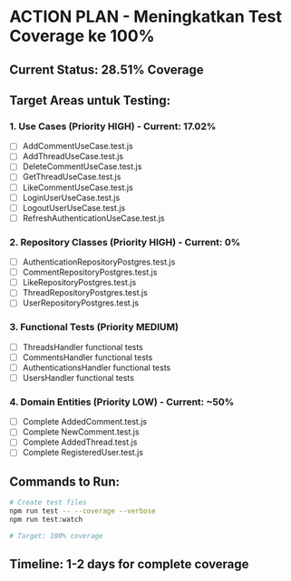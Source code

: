 # ACTION PLAN - Meningkatkan Test Coverage ke 100%

## Current Status: 28.51% Coverage

## Target Areas untuk Testing:

### 1. Use Cases (Priority HIGH) - Current: 17.02%
- [ ] AddCommentUseCase.test.js
- [ ] AddThreadUseCase.test.js  
- [ ] DeleteCommentUseCase.test.js
- [ ] GetThreadUseCase.test.js
- [ ] LikeCommentUseCase.test.js
- [ ] LoginUserUseCase.test.js
- [ ] LogoutUserUseCase.test.js
- [ ] RefreshAuthenticationUseCase.test.js

### 2. Repository Classes (Priority HIGH) - Current: 0%
- [ ] AuthenticationRepositoryPostgres.test.js
- [ ] CommentRepositoryPostgres.test.js
- [ ] LikeRepositoryPostgres.test.js
- [ ] ThreadRepositoryPostgres.test.js
- [ ] UserRepositoryPostgres.test.js

### 3. Functional Tests (Priority MEDIUM)
- [ ] ThreadsHandler functional tests
- [ ] CommentsHandler functional tests  
- [ ] AuthenticationsHandler functional tests
- [ ] UsersHandler functional tests

### 4. Domain Entities (Priority LOW) - Current: ~50%
- [ ] Complete AddedComment.test.js
- [ ] Complete NewComment.test.js
- [ ] Complete AddedThread.test.js
- [ ] Complete RegisteredUser.test.js

## Commands to Run:
```bash
# Create test files
npm run test -- --coverage --verbose
npm run test:watch

# Target: 100% coverage
```

## Timeline: 1-2 days for complete coverage
